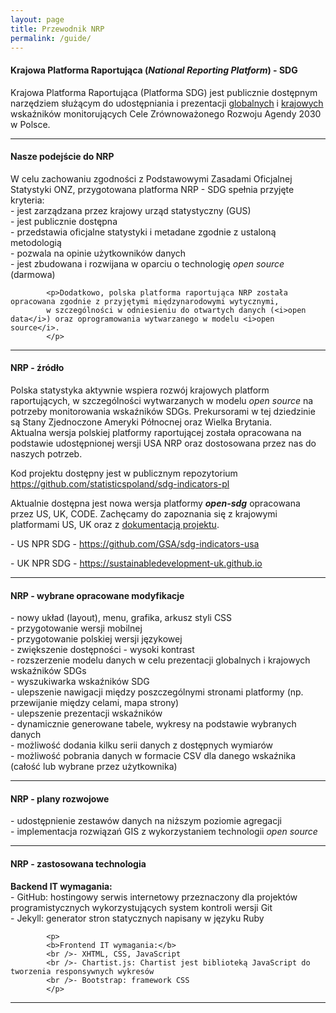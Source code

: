 ```yaml
---
layout: page
title: Przewodnik NRP
permalink: /guide/
---
```

<article>
            <h4>Krajowa Platforma Raportująca (<i>National Reporting Platform</i>) - SDG</h4>
            <p>Krajowa Platforma Raportująca (Platforma SDG) jest publicznie dostępnym narzędziem służącym do udostępniania i prezentacji <a href="https://sdg.gov.pl/"  target="_blank">globalnych</a> i 
		    <a href="https://sdg.gov.pl/statistics_nat/"  target="_blank">krajowych</a> wskaźników monitorujących Cele Zrównoważonego Rozwoju Agendy 2030 w Polsce.</p>
</article>
<hr>
<article>
            <h4>Nasze podejście do NRP</h4>
            <p>W celu zachowaniu zgodności z Podstawowymi Zasadami  Oficjalnej Statystyki ONZ,
             przygotowana platforma NRP - SDG spełnia przyjęte kryteria:
            <br />- jest zarządzana przez krajowy urząd statystyczny (GUS)
            <br />- jest publicznie dostępna
            <br />- przedstawia oficjalne statystyki i metadane zgodnie z ustaloną metodologią
            <br />- pozwala na opinie użytkowników danych
            <br />- jest zbudowana i rozwijana w oparciu o technologię <i>open source</i> (darmowa)</p>

            <p>Dodatkowo, polska platforma raportująca NRP została opracowana zgodnie z przyjętymi międzynarodowymi wytycznymi,
            w szczególności w odniesieniu do otwartych danych (<i>open data</i>) oraz oprogramowania wytwarzanego w modelu <i>open source</i>.
            </p>
</article>
<hr>
<article>
            <h4>NRP - źródło</h4>
            <p>Polska statystyka aktywnie wspiera rozwój krajowych platform raportujących, w szczególności
            wytwarzanych w modelu <i>open source</i> na potrzeby monitorowania wskaźników SDGs.
            Prekursorami w tej dziedzinie są Stany Zjednoczone Ameryki Północnej oraz Wielka Brytania.
			<br />
            Aktualna wersja polskiej platformy raportującej została opracowana na podstawie
            udostępnionej wersji USA NRP oraz dostosowana przez nas do naszych potrzeb.</p>
            <p>Kod projektu dostępny jest w publicznym repozytorium
            <a href="https://github.com/statisticspoland/sdg-indicators-pl"  target="_blank">
            https://github.com/statisticspoland/sdg-indicators-pl</a>
            </p>
            <p>
            Aktualnie dostępna jest nowa wersja platformy <b><i>open-sdg</i></b> opracowana przez US, UK, CODE.
            Zachęcamy do zapoznania się z krajowymi platformami US, UK oraz z <a href="https://open-sdg.readthedocs.io/en/latest/"  target="_blank">dokumentacją projektu</a>.
            </p>
            <p>
            - US NPR SDG -
            <a href="https://github.com/GSA/sdg-indicators-usa" target="_blank">https://github.com/GSA/sdg-indicators-usa</a>
            </p>
            <p>
            - UK NPR SDG -
            <a href="https://sustainabledevelopment-uk.github.io" target="_blank">https://sustainabledevelopment-uk.github.io</a>
            </p>
</article>
<hr>
<article>
            <h4>NRP - wybrane opracowane modyfikacje</h4>
            <p>
            - nowy układ (layout), menu, grafika, arkusz styli CSS
            <br />- przygotowanie wersji mobilnej
            <br />- przygotowanie polskiej wersji językowej
            <br />- zwiększenie dostępności - wysoki kontrast
            <br />- rozszerzenie modelu danych w celu prezentacji globalnych i krajowych wskaźników SDGs
            <br />- wyszukiwarka wskaźników SDG
            <br />- ulepszenie nawigacji między poszczególnymi stronami platformy (np. przewijanie między celami, mapa strony)
            <br />- ulepszenie prezentacji wskaźników
            <br />- dynamicznie generowane tabele, wykresy na podstawie wybranych danych
            <br />- możliwość dodania kilku serii danych z dostępnych wymiarów
            <br />- możliwość pobrania danych w formacie CSV dla danego wskaźnika (całość lub wybrane przez użytkownika)
            </p>
</article>
<hr>
<article>
            <h4>NRP - plany rozwojowe</h4>
            <p>
            - udostępnienie zestawów danych na niższym poziomie agregacji
            <br />- implementacja rozwiązań GIS z wykorzystaniem technologii <i>open source</i>
            </p>
</article>
<hr>
<article>
            <h4>NRP - zastosowana technologia</h4>
            <p>
            <b>Backend IT wymagania:</b>
            <br />- GitHub: hostingowy serwis internetowy przeznaczony dla projektów programistycznych wykorzystujących system kontroli wersji Git
            <br />- Jekyll: generator stron statycznych napisany w języku Ruby
            </p>

            <p>
            <b>Frontend IT wymagania:</b>
            <br />-	XHTML, CSS, JavaScript
            <br />-	Chartist.js: Chartist jest biblioteką JavaScript do tworzenia responsywnych wykresów
			<br />-	Bootstrap: framework CSS
            </p>
</article>
<hr>
